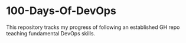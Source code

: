 # 100-Days-Of-DevOps
This repository tracks my progress of following an established GH repo teaching fundamental DevOps skills.
